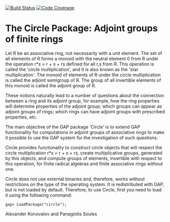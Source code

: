 [![Build Status](https://travis-ci.com/gap-packages/circle.svg?branch=master)](https://travis-ci.com/gap-packages/circle)
[![Code Coverage](https://codecov.io/github/gap-packages/circle/coverage.svg?branch=master&token=)](https://codecov.io/gh/gap-packages/circle)

# The Circle Package: Adjoint groups of finite rings

Let R be an  associative ring,  not necessarily with a unit element.  The set 
of all elements of R  forms a monoid  with the neutral element 0 from R under 
the operation r*s = r + s + rs defined for all r,s from R.  This operation is
called  the  'circle  multiplication',  and  it is  also known  as  the 'star 
multiplication'. The monoid of elements of R under  the circle multiplication 
is called the adjoint semigroup of R. The group of all invertible elements of
this monoid is called the adjoint group of R.

These  notions  naturally lead  to a number of questions about the connection 
between a ring and its adjoint group,  for example,  how  the ring properties 
will determine properties  of the adjoint group;  which groups  can appear as
adjoint  groups  of  rings;   which  rings  can   have  adjoint  groups  with 
prescribed properties, etc. 

The main objective of the GAP package 'Circle' is to extend GAP functionality
for computations in adjoint groups  of associative rings to make it  possible
to use the  GAP  system for  the  investigation  of  such questions.

Circle provides functionality to construct circle  objects that  will respect
the  circle  multiplication  r*s = r + s + rs,  create multiplicative groups, 
generated by this objects,  and compute  groups of elements,  invertible with 
respect to this operation, for finite radical algebras and finite associative
rings without one.

Circle  does  not  use  external   binaries  and,  therefore,  works  without
restrictions  on the type  of the operating system.  It is redistributed with
GAP, but is not loaded by default.  Therefore,  to use Circle, first you need
to load it using the following command:

    gap> LoadPackage("circle");


Alexander Konovalov and Panagiotis Soules
